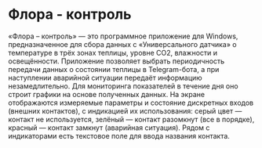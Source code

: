 # Флора - контроль
«Флора – контроль» — это программное приложение для Windows, предназначенное для сбора данных с «Универсального датчика» о температуре в трёх зонах теплицы, уровне СО2, влажности и освещённости. Приложение позволяет выбрать периодичность передачи данных о состоянии теплицы в Telegram-бота, а при наступлении аварийной ситуации передаёт информацию незамедлительно. Для мониторинга показателей в течение дня оно строит графики на основе полученных данных. На экране отображаются измеряемые параметры и состояние дискретных входов (внешних контактов), с индикацией их использования: серый цвет — контакт не используется, зелёный — контакт разомкнут (все в порядке), красный — контакт замкнут (аварийная ситуация). Рядом с индикаторами есть текстовое поле для ввода названия контакта.
